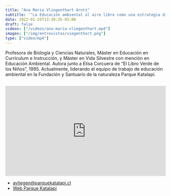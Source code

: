 ```yaml
---
title: "Ana Maria Vliegenthart Arntz"
subtitle: '"La Educación ambiental al aire libre como una estrategia didáctica para crear consciencia en las niñas y niños sobre la importancia de nuestro planeta"'
date: 2022-01-25T13:39:35-03:00
draft: false
videos: ["/videos/ana-maria-vliegenthart.mp4"]
images: ["/img/entrevistas/viegenthart.png"]
type: ["video/mp4"]
---
```


Profesora de Biología y Ciencias Naturales, Máster en Educación en Currículum e Instrucción, y Máster en Vida Silvestre con mención en Educación Ambiental. Autora junto a Elisa Corcuera de “El Libro Verde de los Niños”, 1995. Actualmente, liderando el equipo de trabajo de educación ambiental en la Fundación y Santuario de la naturaleza Parque Katalapi.


<div style="margin-top:2em"></div>
<div style="padding:56.25% 0 0 0;position:relative;"><iframe src="https://player.vimeo.com/video/742495526?h=5ca7c24df4&amp;badge=0&amp;autopause=0&amp;player_id=0&amp;app_id=58479" frameborder="0" allow="autoplay; fullscreen; picture-in-picture" allowfullscreen style="position:absolute;top:0;left:0;width:100%;height:100%;" title="ENTREVISTA ALARBOL&amp;Iacute;                        Ana Mar&amp;iacute;a Vliegenthart_Parque Katalapi"></iframe></div><script src="https://player.vimeo.com/api/player.js"></script>
<div style="margin-bottom:1em"></div>

- avliegen@parquekatalapi.cl
- [Web Parque Katalapi](https://www.parquekatalapi.cl/)


